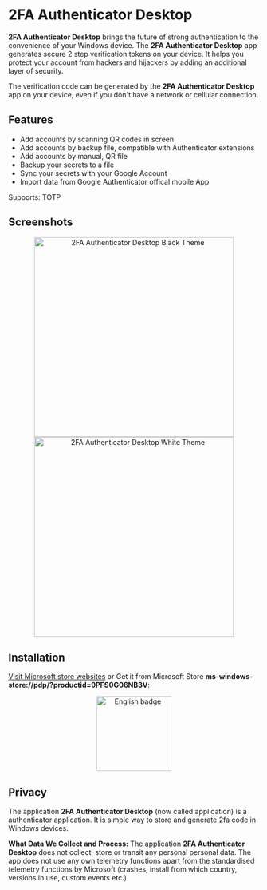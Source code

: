 # 2FA Authenticator Desktop
**2FA Authenticator Desktop** brings the future of strong authentication to the convenience of your Windows device.
The **2FA Authenticator Desktop** app generates secure 2 step verification tokens on your device. It helps you protect your account from hackers and hijackers by adding an additional layer of security.

The verification code can be generated by the **2FA Authenticator Desktop** app on your device, even if you don't have a network or cellular connection.

## Features
- Add accounts by scanning QR codes in screen
- Add accounts by backup file, compatible with Authenticator extensions
- Add accounts by manual, QR file
- Backup your secrets to a file
- Sync your secrets with your Google Account
- Import data from Google Authenticator offical mobile App

Supports:
TOTP

## Screenshots

<p align="center">
<img src="Screenshot/black.png" alt="2FA Authenticator Desktop Black Theme" width="400" />  <img src="Screenshot/white.png" alt=" 2FA Authenticator Desktop White Theme" width="400" />
</p>

## Installation

[Visit Microsoft store websites](https://www.microsoft.com/store/apps/9PFS0G06NB3V) or Get it from Microsoft Store **ms-windows-store://pdp/?productid=9PFS0G06NB3V**:
<p align="center">
	<a href="ms-windows-store://pdp/?productid=9PG6WJGP511T"><img src='https://developer.microsoft.com/store/badges/images/English_get-it-from-MS.png' alt='English badge' width="150" /></a>
</p>


## Privacy

The application **2FA Authenticator Desktop** (now called application) is a authenticator application. It is simple way to store and generate 2fa code in Windows devices.

**What Data We Collect and Process:** The application **2FA Authenticator Desktop** does not collect, store or transit any personal personal data.
The app does not use any own telemetry functions apart from the standardised telemetry functions by Microsoft (crashes, install from which country, versions in use, custom events etc.)
